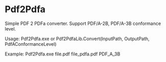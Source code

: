 # Pdf2Pdfa

Simple PDF 2 PDFa converter. Support PDF/A-2B, PDF/A-3B conformance level.

Usage: 
Pdf2Pdfa.exe <InputPath> <OutputPath> <PdfAConformanceLevel> or 
Pdf2PdfaLib.Convert(InputPath, OutputPath, PdfAConformanceLevel)

Example: 
Pdf2Pdfa.exe file.pdf file_pdfa.pdf PDF_A_3B
